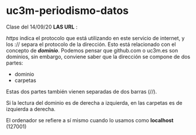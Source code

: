 # uc3m-periodismo-datos


Clase del 14/09/20 **LAS URL** :

*https* indica el protocolo que está utilizando en este servicio de internet, y los :// separa el protocolo de la dirección. Esto está relacionado con el concepto de ***dominio***. Podemos pensar que github.com o uc3m.es son dominios, sin embargo, conviene saber que la dirección se compone de dos partes:
+ dominio
+  carpetas

Estas dos partes también vienen separadas de dos barras (//).

Si la lectura del dominio es de derecha a izquierda, en las carpetas es de izquierda a derecha.

El ordenador se refiere a sí mismo cuando lo usamos como **localhost** (127001)

